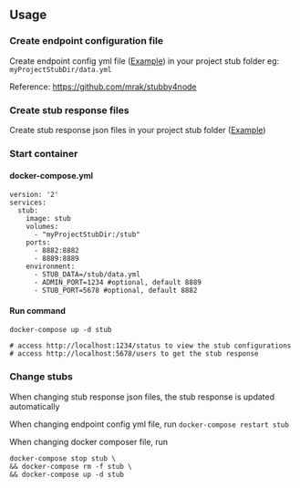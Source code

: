 ## Usage

### Create endpoint configuration file

Create endpoint config yml file ([Example](scripts/example.yml)) in your project stub folder eg: `myProjectStubDir/data.yml`

Reference: https://github.com/mrak/stubby4node

### Create stub response files
Create stub response json files in your project stub folder ([Example](scripts/users.json))

### Start container

#### docker-compose.yml
```
version: '2'
services:
  stub:
    image: stub
    volumes:
      - "myProjectStubDir:/stub"
    ports:
      - 8882:8882
      - 8889:8889
    environment:
      - STUB_DATA=/stub/data.yml
      - ADMIN_PORT=1234 #optional, default 8889
      - STUB_PORT=5678 #optional, default 8882
```

#### Run command
```
docker-compose up -d stub

# access http://localhost:1234/status to view the stub configurations
# access http://localhost:5678/users to get the stub response
```

### Change stubs

When changing stub response json files, the stub response is updated automatically 

When changing endpoint config yml file, run ```docker-compose restart stub```

When changing docker composer file, run 
```
docker-compose stop stub \
&& docker-compose rm -f stub \
&& docker-compose up -d stub
```

 






